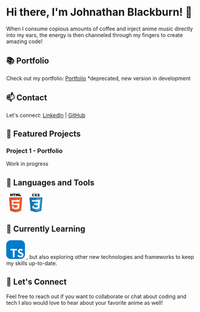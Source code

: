 # Hi there, I'm Johnathan Blackburn! 👋
When I consume copious amounts of coffee and inject anime music directly into my ears, the energy is then channeled through my fingers to create amazing code!

## 📚 Portfolio
Check out my portfolio: [Portfolio](https://cocodes.github.io/) *deprecated, new version in development

## 📫 Contact
Let's connect: [LinkedIn](https://www.linkedin.com/in/jhblackburn/) | [GitHub](https://github.com/cocodes)

## 🚀 Featured Projects
### Project 1 - Portfolio
Work in progress

## 🔧 Languages and Tools
<div>
  <img src="https://raw.githubusercontent.com/github/explore/80688e429a7d4ef2fca1e82350fe8e3517d3494d/topics/html/html.png" alt="HTML" width="50"/>
  <img src="https://raw.githubusercontent.com/github/explore/80688e429a7d4ef2fca1e82350fe8e3517d3494d/topics/css/css.png" alt="CSS" width="50"/>
</div>

## 🌱 Currently Learning
<img src="https://github.com/tandpfun/skill-icons/blob/main/icons/TypeScript.svg" alt="typescript" width="50"/>
, but also exploring other new technologies and frameworks to keep my skills up-to-date.

## 💬 Let's Connect
Feel free to reach out if you want to collaborate or chat about coding and tech
I also would love to hear about your favorite anime as well!
